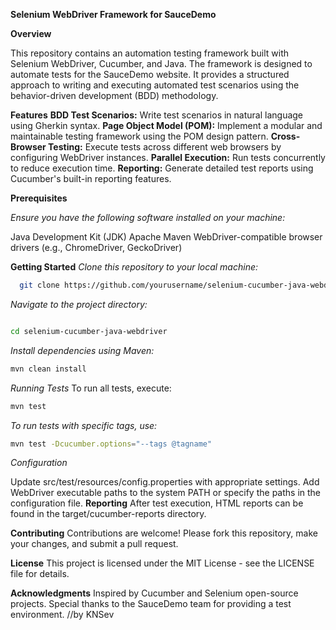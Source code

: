 **Selenium WebDriver Framework for SauceDemo**

**Overview**


This repository contains an automation testing framework built with Selenium WebDriver, Cucumber, and Java. The framework is designed to automate tests for the SauceDemo website. It provides a structured approach to writing and executing automated test scenarios using the behavior-driven development (BDD) methodology.

**Features**
**BDD Test Scenarios:** 
Write test scenarios in natural language using Gherkin syntax.
**Page Object Model (POM):** 
Implement a modular and maintainable testing framework using the POM design pattern.
**Cross-Browser Testing:** 
Execute tests across different web browsers by configuring WebDriver instances.
**Parallel Execution:** 
Run tests concurrently to reduce execution time.
**Reporting:** 
Generate detailed test reports using Cucumber's built-in reporting features.

**Prerequisites**

_Ensure you have the following software installed on your machine:_

Java Development Kit (JDK)
Apache Maven
WebDriver-compatible browser drivers (e.g., ChromeDriver, GeckoDriver)

**Getting Started**
_Clone this repository to your local machine:_
```bash
  git clone https://github.com/yourusername/selenium-cucumber-java-webdriver.git
```

_Navigate to the project directory:_
```bash

cd selenium-cucumber-java-webdriver
```

_Install dependencies using Maven:_
```bash
mvn clean install
```

_Running Tests_
To run all tests, execute:

```bash
mvn test
```

_To run tests with specific tags, use:_
```bash
mvn test -Dcucumber.options="--tags @tagname"
```

_Configuration_

Update src/test/resources/config.properties with appropriate settings.
Add WebDriver executable paths to the system PATH or specify the paths in the configuration file.
**Reporting**
After test execution, HTML reports can be found in the target/cucumber-reports directory.

**Contributing**
Contributions are welcome! Please fork this repository, make your changes, and submit a pull request.

**License**
This project is licensed under the MIT License - see the LICENSE file for details.

**Acknowledgments**
Inspired by Cucumber and Selenium open-source projects.
Special thanks to the SauceDemo team for providing a test environment.
 //by KNSev